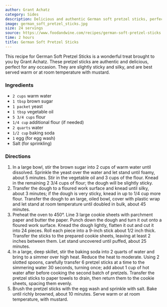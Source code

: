 ```yaml
---
author: Grant Achatz
category: Sides
description: Delicious and authentic German soft pretzel sticks, perfect for any occasion.
image: german_soft_pretzel_sticks.jpg
size: 24 servings
source: https://www.foodandwine.com/recipes/german-soft-pretzel-sticks
time: 2 hours
title: German Soft Pretzel Sticks
---
```

This recipe for German Soft Pretzel Sticks is a wonderful treat brought to you by Grant Achatz. These pretzel sticks are authentic and delicious, perfect for any occasion. They are slightly sticky and silky, and are best served warm or at room temperature with mustard.

### Ingredients

* `2 cups` warm water
* `1 tbsp` brown sugar
* `1 packet` yeast
* `1 tbsp` vegetable oil
* `5 3/4 cups` flour
* `1/4 cup` additional flour (if needed)
* `2 quarts` water
* `1/2 cup` baking soda
* `1` egg (for egg wash)
* Salt (for sprinkling)

### Directions

1. In a large bowl, stir the brown sugar into 2 cups of warm water until dissolved. Sprinkle the yeast over the water and let stand until foamy, about 5 minutes. Stir in the vegetable oil and 3 cups of the flour. Knead in the remaining 2 3/4 cups of flour; the dough will be slightly sticky.
2. Transfer the dough to a floured work surface and knead until silky, about 3 minutes; if the dough is very sticky, knead in up to 1/4 cup more flour. Transfer the dough to an large, oiled bowl, cover with plastic wrap and let stand at room temperature until doubled in bulk, about 45 minutes.
3. Preheat the oven to 450°. Line 3 large cookie sheets with parchment paper and butter the paper. Punch down the dough and turn it out onto a floured work surface. Knead the dough lightly, flatten it out and cut it into 24 pieces. Roll each piece into a 9-inch stick about 1/2 inch thick. Transfer the sticks to the prepared cookie sheets, leaving at least 2 inches between them. Let stand uncovered until puffed, about 25 minutes.
4. In a large, deep skillet, stir the baking soda into 2 quarts of water and bring to a simmer over high heat. Reduce the heat to moderate. Using 2 slotted spoons, carefully transfer 6 pretzel sticks at a time to the simmering water 30 seconds, turning once; add about 1 cup of hot water after before cooking the second batch of pretzels. Transfer the pretzel sticks to paper towels to drain, then return them to the cookie sheets, spacing them evenly.
5. Brush the pretzel sticks with the egg wash and sprinkle with salt. Bake until richly browned, about 10 minutes. Serve warm or at room temperature, with mustard.